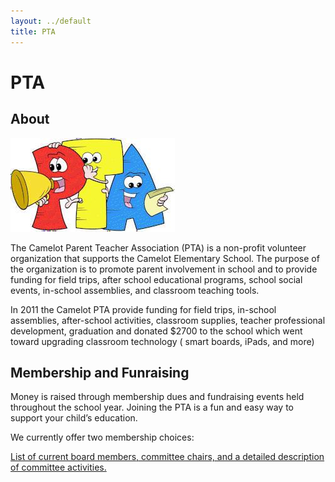 ```yaml
---
layout: ../default
title: PTA
---
```


# PTA

## About

<img src="pta.jpg" alt="PTA Image">

The Camelot Parent Teacher Association (PTA) is a non-profit volunteer organization that supports the Camelot Elementary School.  The purpose of the organization is to promote parent involvement in school and to provide funding for field trips, after school educational programs, school social events, in-school assemblies, and classroom teaching tools.

In 2011 the Camelot PTA provide funding for field trips, in-school assemblies, after-school activities, classroom supplies, teacher professional development, graduation and donated $2700 to the school which went toward upgrading classroom technology ( smart boards, iPads, and more)

## Membership and Funraising

Money is raised through membership dues and fundraising events held throughout the school year.
Joining the PTA is a fun and easy way to support your child’s education.

We currently offer two membership choices:

<a href="http://www.camelotpta.org/pta/pta-board-and-committees/">List of current board  members, committee chairs, and a detailed description of committee activities.</a>
